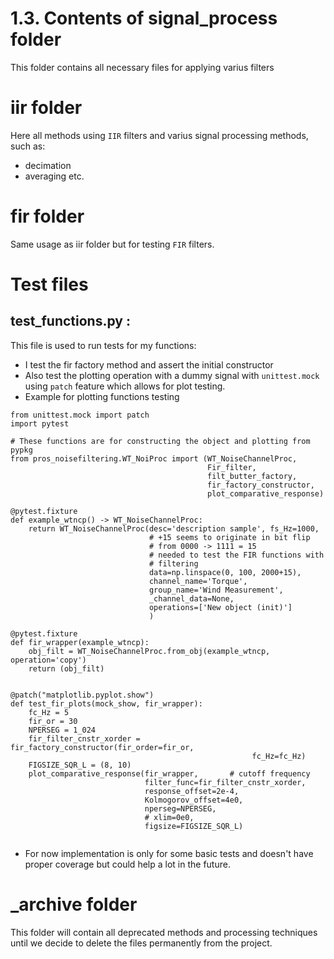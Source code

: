 # 1.3. Contents of signal_process folder

This folder contains all necessary files for applying varius filters

# iir folder
Here all methods using `IIR` filters and varius signal processing methods, such as:
- decimation
- averaging etc.

# fir folder
Same usage as iir folder but for testing `FIR` filters.

# Test files
## **test_functions.py :**
This file is used to run tests for my functions: 
- I test the fir factory method and assert the initial constructor
- Also test the plotting operation with a dummy signal with `unittest.mock` using `patch` feature which allows for plot testing. 
- Example for plotting functions testing
```python3
from unittest.mock import patch
import pytest

# These functions are for constructing the object and plotting from pypkg
from pros_noisefiltering.WT_NoiProc import (WT_NoiseChannelProc,
                                            Fir_filter,
                                            filt_butter_factory,
                                            fir_factory_constructor,
                                            plot_comparative_response)

@pytest.fixture
def example_wtncp() -> WT_NoiseChannelProc:
    return WT_NoiseChannelProc(desc='description sample', fs_Hz=1000,
                               # +15 seems to originate in bit flip
                               # from 0000 -> 1111 = 15
                               # needed to test the FIR functions with
                               # filtering
                               data=np.linspace(0, 100, 2000+15),
                               channel_name='Torque',
                               group_name='Wind Measurement',
                               _channel_data=None,
                               operations=['New object (init)']
                               )

@pytest.fixture
def fir_wrapper(example_wtncp):
    obj_filt = WT_NoiseChannelProc.from_obj(example_wtncp, operation='copy')
    return (obj_filt)


@patch("matplotlib.pyplot.show")
def test_fir_plots(mock_show, fir_wrapper):
    fc_Hz = 5
    fir_or = 30
    NPERSEG = 1_024
    fir_filter_cnstr_xorder = fir_factory_constructor(fir_order=fir_or,
                                                      fc_Hz=fc_Hz)
    FIGSIZE_SQR_L = (8, 10)
    plot_comparative_response(fir_wrapper,       # cutoff frequency
                              filter_func=fir_filter_cnstr_xorder,
                              response_offset=2e-4,
                              Kolmogorov_offset=4e0,
                              nperseg=NPERSEG,
                              # xlim=0e0,
                              figsize=FIGSIZE_SQR_L)


```

- For now implementation is only for some basic tests and doesn't have proper coverage but could help a lot in the future.

# _archive folder
This folder will contain all deprecated methods and processing techniques until we decide to delete the files permanently from the project.

